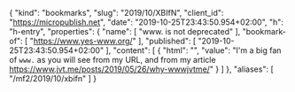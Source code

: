 {
  "kind": "bookmarks",
  "slug": "2019/10/XBIfN",
  "client_id": "https://micropublish.net",
  "date": "2019-10-25T23:43:50.954+02:00",
  "h": "h-entry",
  "properties": {
    "name": [
      "www. is not deprecated"
    ],
    "bookmark-of": [
      "https://www.yes-www.org/"
    ],
    "published": [
      "2019-10-25T23:43:50.954+02:00"
    ],
    "content": [
      {
        "html": "",
        "value": "I'm a big fan of `www.` as you will see from my URL, and from my article https://www.jvt.me/posts/2019/05/26/why-wwwjvtme/"
      }
    ]
  },
  "aliases": [
    "/mf2/2019/10/xbifn"
  ]
}

